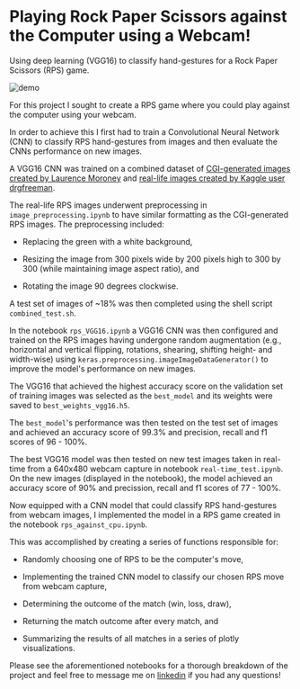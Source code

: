 # Playing Rock Paper Scissors against the Computer using a Webcam! 

Using deep learning (VGG16) to classify hand-gestures for a Rock Paper Scissors (RPS) game. 

![demo](demo.gif)

For this project I sought to create a RPS game where you could play against the computer using your webcam. 

In order to achieve this I first had to train a Convolutional Neural Network (CNN) to classify RPS hand-gestures from images and then evaluate the CNNs performance on new images. 

A VGG16 CNN was trained on a combined dataset of [CGI-generated images created by Laurence Moroney](http://www.laurencemoroney.com/rock-paper-scissors-dataset/) and [real-life images created by Kaggle user drgfreeman](https://www.kaggle.com/drgfreeman/rockpaperscissors#README_rpc-cv-images.txt). 

The real-life RPS images underwent preprocessing in `image_preprocessing.ipynb` to have similar formatting as the CGI-generated RPS images. The preprocessing included:

- Replacing the green with a white background, 

- Resizing the image from 300 pixels wide by 200 pixels high to 300 by 300 (while maintaining image aspect ratio), and

- Rotating the image 90 degrees clockwise. 

A test set of images of ~18% was then completed using the shell script `combined_test.sh`. 

In the notebook `rps_VGG16.ipynb` a VGG16 CNN was then configured and trained on the RPS images having undergone random augmentation (e.g., horizontal and vertical flipping, rotations, shearing, shifting height- and width-wise) using `keras.preprocessing.imageImageDataGenerator()` to improve the model's performance on new images. 

The VGG16 that achieved the highest accuracy score on the validation set of training images was selected as the `best_model` and its weights were saved to `best_weights_vgg16.h5`. 

The `best_model`'s performance was then tested on the test set of images and achieved an accuracy score of 99.3% and precision, recall and f1 scores of 96 - 100%. 

The best VGG16 model was then tested on new test images taken in real-time from a 640x480 webcam capture in notebook `real-time_test.ipynb`. On the new images (displayed in the notebook), the model achieved an accuracy score of 90% and precission, recall and f1 scores of 77 - 100%. 

Now equipped with a CNN model that could classify RPS hand-gestures from webcam images, I implemented the model in a RPS game created in the notebook `rps_against_cpu.ipynb`. 

This was accomplished by creating a series of functions responsible for: 

- Randomly choosing one of RPS to be the computer's move, 

- Implementing the trained CNN model to classify our chosen RPS move from webcam capture, 

- Determining the outcome of the match (win, loss, draw), 

- Returning the match outcome after every match, and 

- Summarizing the results of all matches in a series of plotly visualizations. 

Please see the aforementioned notebooks for a thorough breakdown of the project and feel free to message me on [linkedin](https://www.linkedin.com/in/angelphanth/) if you had any questions! 